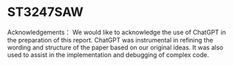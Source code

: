 # ST3247SAW
Acknowledgements：
We would like to acknowledge the use of ChatGPT in the preparation of this report. ChatGPT was instrumental in refining the wording and structure of the paper based on our original ideas. It was also used to assist in the implementation and debugging of complex code.
